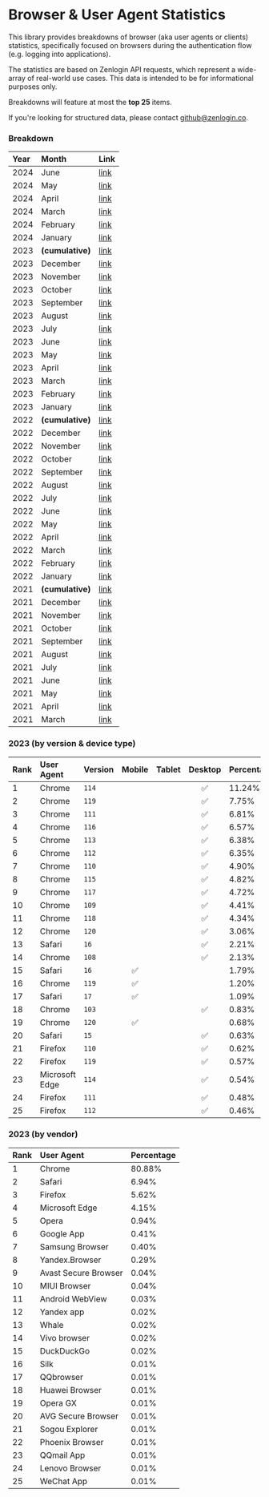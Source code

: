 # Browser & User Agent Statistics

This library provides breakdowns of browser (aka user agents or clients)
statistics, specifically focused on browsers during the authentication flow
(e.g. logging into applications).

The statistics are based on Zenlogin API requests, which represent a wide-array
of real-world use cases. This data is intended to be for informational purposes
only.

Breakdowns will feature at most the **top 25** items.

If you're looking for structured data, please contact [github@zenlogin.co](mailto:github@zenlogin.co).

### Breakdown
| Year | Month | Link |
| :--- | :--- | :--- |
| 2024 | June | [link](https://github.com/zenlogin/browser-user-agent-authentication-statistics/blob/main/2024/06-june.md) |
| 2024 | May | [link](https://github.com/zenlogin/browser-user-agent-authentication-statistics/blob/main/2024/05-may.md) |
| 2024 | April | [link](https://github.com/zenlogin/browser-user-agent-authentication-statistics/blob/main/2024/04-april.md) |
| 2024 | March | [link](https://github.com/zenlogin/browser-user-agent-authentication-statistics/blob/main/2024/03-march.md) |
| 2024 | February | [link](https://github.com/zenlogin/browser-user-agent-authentication-statistics/blob/main/2024/02-february.md) |
| 2024 | January | [link](https://github.com/zenlogin/browser-user-agent-authentication-statistics/blob/main/2024/01-january.md) |
| 2023 | **(cumulative)** | [link](https://github.com/zenlogin/browser-user-agent-authentication-statistics/blob/main/2023/00-cumulative.md) |
| 2023 | December | [link](https://github.com/zenlogin/browser-user-agent-authentication-statistics/blob/main/2023/12-december.md) |
| 2023 | November | [link](https://github.com/zenlogin/browser-user-agent-authentication-statistics/blob/main/2023/11-november.md) |
| 2023 | October | [link](https://github.com/zenlogin/browser-user-agent-authentication-statistics/blob/main/2023/10-october.md) |
| 2023 | September | [link](https://github.com/zenlogin/browser-user-agent-authentication-statistics/blob/main/2023/09-september.md) |
| 2023 | August | [link](https://github.com/zenlogin/browser-user-agent-authentication-statistics/blob/main/2023/08-august.md) |
| 2023 | July | [link](https://github.com/zenlogin/browser-user-agent-authentication-statistics/blob/main/2023/07-july.md) |
| 2023 | June | [link](https://github.com/zenlogin/browser-user-agent-authentication-statistics/blob/main/2023/06-june.md) |
| 2023 | May | [link](https://github.com/zenlogin/browser-user-agent-authentication-statistics/blob/main/2023/05-may.md) |
| 2023 | April | [link](https://github.com/zenlogin/browser-user-agent-authentication-statistics/blob/main/2023/04-april.md) |
| 2023 | March | [link](https://github.com/zenlogin/browser-user-agent-authentication-statistics/blob/main/2023/03-march.md) |
| 2023 | February | [link](https://github.com/zenlogin/browser-user-agent-authentication-statistics/blob/main/2023/02-february.md) |
| 2023 | January | [link](https://github.com/zenlogin/browser-user-agent-authentication-statistics/blob/main/2023/01-january.md) |
| 2022 | **(cumulative)** | [link](https://github.com/zenlogin/browser-user-agent-authentication-statistics/blob/main/2022/00-cumulative.md) |
| 2022 | December | [link](https://github.com/zenlogin/browser-user-agent-authentication-statistics/blob/main/2022/12-december.md) |
| 2022 | November | [link](https://github.com/zenlogin/browser-user-agent-authentication-statistics/blob/main/2022/11-november.md) |
| 2022 | October | [link](https://github.com/zenlogin/browser-user-agent-authentication-statistics/blob/main/2022/10-october.md) |
| 2022 | September | [link](https://github.com/zenlogin/browser-user-agent-authentication-statistics/blob/main/2022/09-september.md) |
| 2022 | August | [link](https://github.com/zenlogin/browser-user-agent-authentication-statistics/blob/main/2022/08-august.md) |
| 2022 | July | [link](https://github.com/zenlogin/browser-user-agent-authentication-statistics/blob/main/2022/07-july.md) |
| 2022 | June | [link](https://github.com/zenlogin/browser-user-agent-authentication-statistics/blob/main/2022/06-june.md) |
| 2022 | May | [link](https://github.com/zenlogin/browser-user-agent-authentication-statistics/blob/main/2022/05-may.md) |
| 2022 | April | [link](https://github.com/zenlogin/browser-user-agent-authentication-statistics/blob/main/2022/04-april.md) |
| 2022 | March | [link](https://github.com/zenlogin/browser-user-agent-authentication-statistics/blob/main/2022/03-march.md) |
| 2022 | February | [link](https://github.com/zenlogin/browser-user-agent-authentication-statistics/blob/main/2022/02-february.md) |
| 2022 | January | [link](https://github.com/zenlogin/browser-user-agent-authentication-statistics/blob/main/2022/01-january.md) |
| 2021 | **(cumulative)** | [link](https://github.com/zenlogin/browser-user-agent-authentication-statistics/blob/main/2021/00-cumulative.md) |
| 2021 | December | [link](https://github.com/zenlogin/browser-user-agent-authentication-statistics/blob/main/2021/12-december.md) |
| 2021 | November | [link](https://github.com/zenlogin/browser-user-agent-authentication-statistics/blob/main/2021/11-november.md) |
| 2021 | October | [link](https://github.com/zenlogin/browser-user-agent-authentication-statistics/blob/main/2021/10-october.md) |
| 2021 | September | [link](https://github.com/zenlogin/browser-user-agent-authentication-statistics/blob/main/2021/09-september.md) |
| 2021 | August | [link](https://github.com/zenlogin/browser-user-agent-authentication-statistics/blob/main/2021/08-august.md) |
| 2021 | July | [link](https://github.com/zenlogin/browser-user-agent-authentication-statistics/blob/main/2021/07-july.md) |
| 2021 | June | [link](https://github.com/zenlogin/browser-user-agent-authentication-statistics/blob/main/2021/06-june.md) |
| 2021 | May | [link](https://github.com/zenlogin/browser-user-agent-authentication-statistics/blob/main/2021/05-may.md) |
| 2021 | April | [link](https://github.com/zenlogin/browser-user-agent-authentication-statistics/blob/main/2021/04-april.md) |
| 2021 | March | [link](https://github.com/zenlogin/browser-user-agent-authentication-statistics/blob/main/2021/03-march.md) |

### 2023 (by version & device type)
| Rank | User Agent | Version | Mobile | Tablet | Desktop | Percentage |
| :--- | :--- | :--- | :---: | :---: | :---: | :--- |
| 1 | Chrome | `114` | | | ✅ | 11.24% |
| 2 | Chrome | `119` | | | ✅ | 7.75% |
| 3 | Chrome | `111` | | | ✅ | 6.81% |
| 4 | Chrome | `116` | | | ✅ | 6.57% |
| 5 | Chrome | `113` | | | ✅ | 6.38% |
| 6 | Chrome | `112` | | | ✅ | 6.35% |
| 7 | Chrome | `110` | | | ✅ | 4.90% |
| 8 | Chrome | `115` | | | ✅ | 4.82% |
| 9 | Chrome | `117` | | | ✅ | 4.72% |
| 10 | Chrome | `109` | | | ✅ | 4.41% |
| 11 | Chrome | `118` | | | ✅ | 4.34% |
| 12 | Chrome | `120` | | | ✅ | 3.06% |
| 13 | Safari | `16` | | | ✅ | 2.21% |
| 14 | Chrome | `108` | | | ✅ | 2.13% |
| 15 | Safari | `16` | ✅ | | | 1.79% |
| 16 | Chrome | `119` | ✅ | | | 1.20% |
| 17 | Safari | `17` | ✅ | | | 1.09% |
| 18 | Chrome | `103` | | | ✅ | 0.83% |
| 19 | Chrome | `120` | ✅ | | | 0.68% |
| 20 | Safari | `15` | | | ✅ | 0.63% |
| 21 | Firefox | `110` | | | ✅ | 0.62% |
| 22 | Firefox | `119` | | | ✅ | 0.57% |
| 23 | Microsoft Edge | `114` | | | ✅ | 0.54% |
| 24 | Firefox | `111` | | | ✅ | 0.48% |
| 25 | Firefox | `112` | | | ✅ | 0.46% |

### 2023 (by vendor)
| Rank | User Agent | Percentage |
| :--- | :--- | :--- |
| 1 | Chrome | 80.88% |
| 2 | Safari | 6.94% |
| 3 | Firefox | 5.62% |
| 4 | Microsoft Edge | 4.15% |
| 5 | Opera | 0.94% |
| 6 | Google App | 0.41% |
| 7 | Samsung Browser | 0.40% |
| 8 | Yandex.Browser | 0.29% |
| 9 | Avast Secure Browser | 0.04% |
| 10 | MIUI Browser | 0.04% |
| 11 | Android WebView | 0.03% |
| 12 | Yandex app | 0.02% |
| 13 | Whale | 0.02% |
| 14 | Vivo browser | 0.02% |
| 15 | DuckDuckGo | 0.02% |
| 16 | Silk | 0.01% |
| 17 | QQbrowser | 0.01% |
| 18 | Huawei Browser | 0.01% |
| 19 | Opera GX | 0.01% |
| 20 | AVG Secure Browser | 0.01% |
| 21 | Sogou Explorer | 0.01% |
| 22 | Phoenix Browser | 0.01% |
| 23 | QQmail App | 0.01% |
| 24 | Lenovo Browser | 0.01% |
| 25 | WeChat App | 0.01% |
